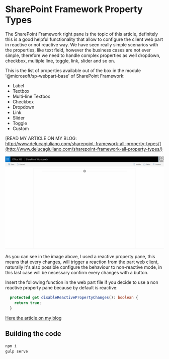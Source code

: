# SharePoint Framework Property Types

The SharePoint Framework right pane is the topic of this article, definitely this is a good helpful functionality that allow to configure the client web part in reactive or not reactive way.
We have seen really simple scenarios with the properties, like text field, however the business cases are not ever simple, therefore we need to handle complex properties as well dropdown, checkbox, multiple line, toggle, link, slider and so on.

This is the list of properties available out of the box in the module '@microsoft/sp-webpart-base' of SharePoint Framework:

* Label
* Textbox
* Multi-line Textbox
* Checkbox
* Dropdown
* Link
* Slider
* Toggle
* Custom

[READ MY ARTICLE ON MY BLOG: http://www.delucagiuliano.com/sharepoint-framework-all-property-types/](http://www.delucagiuliano.com/sharepoint-framework-all-property-types/)

![alt text](https://github.com/giuleon/spfx-all-property-types/blob/master/spfx-all-property-types.gif "Demo")

As you can see in the image above, I used a reactive property pane, this means that every changes, will trigger a reaction from the part web client, naturally it's also possible configure the behaviour to non-reactive mode, in this last case will be necessary confirm every changes with a button.

Insert the following function in the web part file if you decide to use a non reactive property pane because by default is reactive:

```typescript
  protected get disableReactivePropertyChanges(): boolean {
    return true;
  }
```
[Here the article on my blog](http://www.delucagiuliano.com/sharepoint-framework-all-property-types/)

## Building the code

```bash
npm i
gulp serve
```
